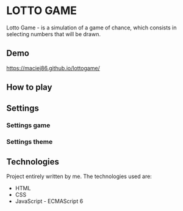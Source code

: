 # LOTTO GAME

Lotto Game - is a simulation of a game of chance, which consists in selecting numbers that will be drawn.

## Demo
https://maciej86.github.io/lottogame/

## How to play
## Settings
### Settings game
### Settings theme
## Technologies
Project entirely written by me. The technologies used are:
 - HTML
 - CSS
 - JavaScript - ECMAScript 6
